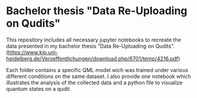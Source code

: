 # Bachelor thesis "Data Re-Uploading on Qudits"
This repository includes all necessary jupyter notebooks to recreate the data presented in my bachelor thesis "Data Re-Uploading on Qudits". (https://www.kip.uni-heidelberg.de/Veroeffentlichungen/download.php/6701/temp/4216.pdf)

Each folder contains a specific QML model wich was trained under various different conditions on the same dataset.
I also provide one notebook which illustrates the analysis of the collected data and a python file to visualize quantum states on a qudit.

